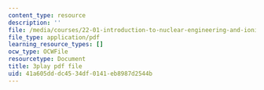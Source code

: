 ```yaml
---
content_type: resource
description: ''
file: /media/courses/22-01-introduction-to-nuclear-engineering-and-ionizing-radiation-fall-2016/41a605dddc4534df0141eb8987d2544b_YLp8RziRbpg.pdf
file_type: application/pdf
learning_resource_types: []
ocw_type: OCWFile
resourcetype: Document
title: 3play pdf file
uid: 41a605dd-dc45-34df-0141-eb8987d2544b
---
```

